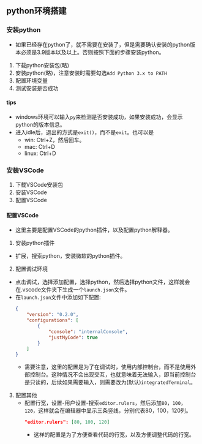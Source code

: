 ## python环境搭建

### 安装python

- 如果已经存在python了，就不需要在安装了，但是需要确认安装的python版本必须是3.9版本以及以上。否则按照下面的步骤安装python。

1. 下载python安装包(略)
2. 安装python(略)，注意安装时需要勾选`Add Python 3.x to PATH`
3. 配置环境变量
4. 测试安装是否成功

#### tips

- windows环境可以输入`py`来检测是否安装成功，如果安装成功，会显示python的版本信息。
- 进入idle后，退出的方式是`exit()`，而不是`exit`。也可以是
    - win: Ctrl+Z，然后回车。
    - mac: Ctrl+D
    - linux: Ctrl+D

### 安装VSCode

1. 下载VSCode安装包
2. 安装VSCode
3. 配置VSCode

#### 配置VSCode

- 这里主要是配置VSCode的python插件，以及配置python解释器。

1. 安装python插件
  - 扩展，搜索python，安装微软的python插件。
2. 配置调试环境
  - 点击调试，选择添加配置，选择python，然后选择python文件，这样就会在.vscode文件夹下生成一个`launch.json`文件。
  - 在`launch.json`文件中添加如下配置:
    ```json
    {
        "version": "0.2.0",
        "configurations": [
            {
                "console": "internalConsole",
                "justMyCode": true
            }
        ]
    }
    ```
    - 需要注意，这里的配置是为了在调试时，使用内部控制台，而不是使用外部控制台。这种情况不会出现交互，也就意味着无法输入，即当前控制台是只读的，后续如果需要输入，则需要改为(默认)`integratedTerminal`。
3. 配置其他
    - 配置行宽，设置-用户设置-搜索`editor.rulers`，然后添加`80`，`100`，`120`，这样就会在编辑器中显示三条竖线，分别代表80，100，120列。
        ```json
        "editor.rulers": [80, 100, 120]
        ``` 
        - 这样的配置是为了方便查看代码的行宽，以及方便调整代码的行宽。